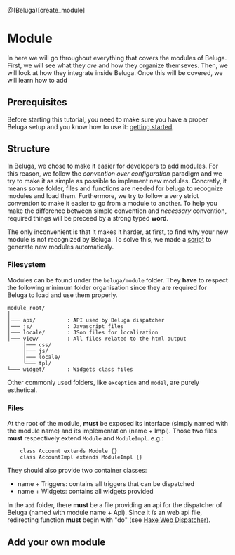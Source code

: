 @(Beluga)[create_module]

# Module

In here we will go throughout everything that covers the modules of Beluga. First, we will see what they _are_ and how they organize themseves. Then, we will look at how they integrate inside Beluga. Once this will be covered, we will learn how to add 

## Prerequisites

Before starting this tutorial, you need to make sure you have a proper Beluga setup and you know how to use it: [getting started](01-Getting%20started.md#first-use).

## Structure

In Beluga, we chose to make it easier for developers to add modules. For this reason, we follow the _convention over configuration_ paradigm and we try to make it as simple as possible to implement new modules. Concretly, it means some folder, files and functions are needed for beluga to recognize modules and load them. Furthermore, we try to follow a very strict convention to make it easier to go from a module to another. To help you make the difference between simple convention and _necessary_ convention, required things will be preceed by a strong typed **word**.

The only inconvenient is that it makes it harder, at first, to find why your new module is not recognized by Beluga. To solve this, we made a [script](#add-your-own-module) to generate new modules automaticaly. 

### Filesystem

Modules can be found under the `beluga/module` folder. They **have** to respect the following minimum folder organisation since they are required for Beluga to load and use them properly.

``` 
module_root/
│
│─── api/          : API used by Beluga dispatcher
│─── js/           : Javascript files
│─── locale/       : JSon files for localization 
│─── view/         : All files related to the html output
     │─── css/
     │─── js/
     │─── locale/
     └─── tpl/
└─── widget/       : Widgets class files
```
Other commonly used folders, like `exception` and `model`, are purely esthetical.

### Files

At the root of the module, **must** be exposed its interface (simply named with the module name) and its implementation (name + Impl). Those two files **must** respectively extend `Module` and `ModuleImpl`.
e.g.:
```
    class Account extends Module {}
    class AccountImpl extends ModuleImpl {}
```
They should also provide two container classes:
- name + Triggers: contains all triggers that can be dispatched
- name + Widgets: contains all widgets provided

In the `api` folder, there **must** be a file providing an api for the dispatcher of Beluga (named with module name + Api). Since it _is_ an web api file, redirecting function **must** begin with "do" (see [Haxe Web Dispatcher](http://old.haxe.org/manual/dispatch#why-actions-are-prefixed-with-do)). 

## Add your own module
